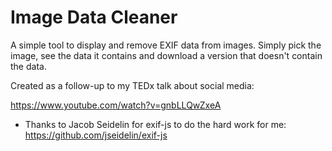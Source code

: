 # Image Data Cleaner

A simple tool to display and remove EXIF data from images. Simply pick the image, see the data it contains and download a version that doesn't contain the data.

Created as a follow-up to my TEDx talk about social media:

https://www.youtube.com/watch?v=gnbLLQwZxeA

* Thanks to Jacob Seidelin for exif-js to do the hard work for me: https://github.com/jseidelin/exif-js